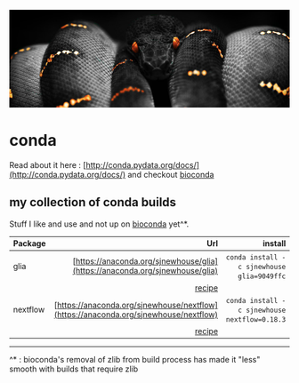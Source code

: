 ![pic](./conda.png)

# conda

Read about it here : [http://conda.pydata.org/docs/](http://conda.pydata.org/docs/) and checkout [bioconda](https://bioconda.github.io/)

## my collection of conda builds 

Stuff I like and use and not up on [bioconda](https://bioconda.github.io/) yet^*. 

| Package |Url |install|
|:---|---:|---:|
|glia|[https://anaconda.org/sjnewhouse/glia](https://anaconda.org/sjnewhouse/glia)|`conda install -c sjnewhouse glia=9049ffc`|
|    |[recipe](https://github.com/snewhouse/conda/tree/master/recipes/glia)||
|nextflow|[https://anaconda.org/sjnewhouse/nextflow](https://anaconda.org/sjnewhouse/nextflow)|`conda install -c sjnewhouse nextflow=0.18.3`|
|    |[recipe](https://github.com/snewhouse/conda/tree/master/recipes/nextflow)||



***

^* : bioconda's removal of zlib from build process has made it "less" smooth with builds that require zlib
